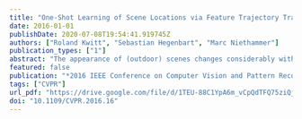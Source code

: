 ```yaml
---
title: "One-Shot Learning of Scene Locations via Feature Trajectory Transfer"
date: 2016-01-01
publishDate: 2020-07-08T19:54:41.919745Z
authors: ["Roland Kwitt", "Sebastian Hegenbart", "Marc Niethammer"]
publication_types: ["1"]
abstract: "The appearance of (outdoor) scenes changes considerably with the strength of certain transient attributes, such as\" rainy\",\" dark\" or\" sunny\". Obviously, this also affects the representation of an image in feature space, eg, as activations at a certain CNN layer, and consequently impacts scene recognition performance. In this work, we investigate the variability in these transient attributes as a rich source of information for studying how image representations change as a function of attribute strength. In particular, we leverage a recently introduced dataset with fine-grain annotations to estimate feature trajectories for a collection of transient attributes and then show how these trajectories can be transferred to new image representations. This enables us to synthesize new data along the transferred trajectories with respect to the dimensions of the space spanned by the transient attributes. Applicability of this concept is demonstrated on the problem of one-shot recognition of scene locations. We show that data synthesized via feature trajectory transfer considerably boosts recognition performance,(1) with respect to baselines and (2) in combination with state-of-the-art approaches in one-shot learning."
featured: false
publication: "*2016 IEEE Conference on Computer Vision and Pattern Recognition, CVPR 2016, Las Vegas, NV, USA, June 27-30, 2016*"
tags: ["CVPR"]
url_pdf: "https://drive.google.com/file/d/1TEU-88C1YpA6m_vCpQdTFQ75ziQjNkZf"
doi: "10.1109/CVPR.2016.16"
---
```


